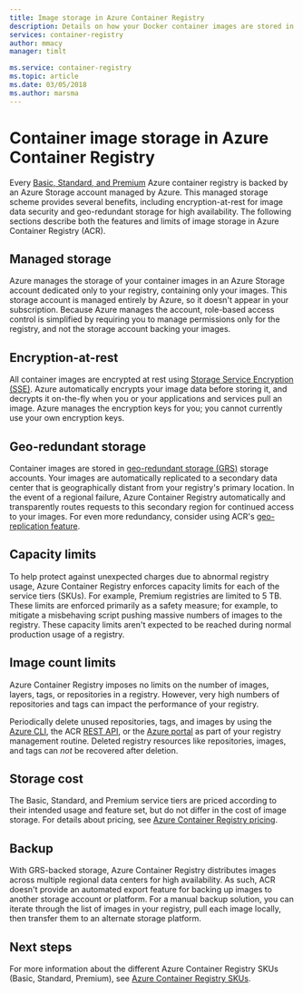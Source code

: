 ```yaml
---
title: Image storage in Azure Container Registry
description: Details on how your Docker container images are stored in Azure Container Registry, including security, redundancy, and capacity.
services: container-registry
author: mmacy
manager: timlt

ms.service: container-registry
ms.topic: article
ms.date: 03/05/2018
ms.author: marsma
---
```


# Container image storage in Azure Container Registry

Every [Basic, Standard, and Premium](container-registry-skus.md) Azure container registry is backed by an Azure Storage account managed by Azure. This managed storage scheme provides several benefits, including encryption-at-rest for image data security and geo-redundant storage for high availability. The following sections describe both the features and limits of image storage in Azure Container Registry (ACR).

## Managed storage

Azure manages the storage of your container images in an Azure Storage account dedicated only to your registry, containing only your images. This storage account is managed entirely by Azure, so it doesn't appear in your subscription. Because Azure manages the account, role-based access control is simplified by requiring you to manage permissions only for the registry, and not the storage account backing your images.

## Encryption-at-rest

All container images are encrypted at rest using [Storage Service Encryption (SSE)](../storage/common/storage-service-encryption.md). Azure automatically encrypts your image data before storing it, and decrypts it on-the-fly when you or your applications and services pull an image. Azure manages the encryption keys for you; you cannot currently use your own encryption keys.

## Geo-redundant storage

Container images are stored in [geo-redundant storage (GRS)](../storage/common/storage-redundancy.md#geo-redundant-storage) storage accounts. Your images are automatically replicated to a secondary data center that is geographically distant from your registry's primary location. In the event of a regional failure, Azure Container Registry automatically and transparently routes requests to this secondary region for continued access to your images. For even more redundancy, consider using ACR's [geo-replication feature](container-registry-geo-replication.md).

## Capacity limits

To help protect against unexpected charges due to abnormal registry usage, Azure Container Registry enforces capacity limits for each of the service tiers (SKUs). For example, Premium registries are limited to 5 TB. These limits are enforced primarily as a safety measure; for example, to mitigate a misbehaving script pushing massive numbers of images to the registry. These capacity limits aren't expected to be reached during normal production usage of a registry.

## Image count limits

Azure Container Registry imposes no limits on the number of images, layers, tags, or repositories in a registry. However, very high numbers of repositories and tags can impact the performance of your registry.

Periodically delete unused repositories, tags, and images by using the [Azure CLI](/cli/azure/acr), the ACR [REST API](/rest/api/containerregistry/), or the [Azure portal][portal] as part of your registry management routine. Deleted registry resources like repositories, images, and tags can *not* be recovered after deletion.

## Storage cost

The Basic, Standard, and Premium service tiers are priced according to their intended usage and feature set, but do not differ in the cost of image storage. For details about pricing, see [Azure Container Registry pricing][pricing].

## Backup

With GRS-backed storage, Azure Container Registry distributes images across multiple regional data centers for high availability. As such, ACR doesn't provide an automated export feature for backing up images to another storage account or platform. For a manual backup solution, you can iterate through the list of images in your registry, pull each image locally, then transfer them to an alternate storage platform.

## Next steps

For more information about the different Azure Container Registry SKUs (Basic, Standard, Premium), see [Azure Container Registry SKUs](container-registry-skus.md).

<!-- IMAGES -->

<!-- LINKS - External -->
[portal]: https://portal.azure.com
[pricing]: http://aka.ms/acr/pricing

<!-- LINKS - Internal -->
